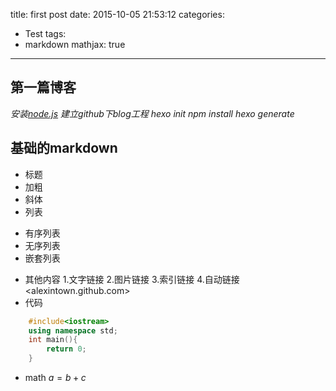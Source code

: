 title: first post
date: 2015-10-05 21:53:12
categories: 
- Test
tags:
- markdown
mathjax: true
---
**第一篇博客**
---
*安装[node.js](https://nodejs.org/en/)*
*建立github下blog工程*
*hexo init*
*npm install*
*hexo generate*
<!-- more -->
## 基础的markdown
- 标题
- 加粗
- 斜体
- 列表
 * 有序列表
 * 无序列表
 * 嵌套列表
- 其他内容
 1.文字链接
 2.图片链接
 3.索引链接
 4.自动链接<alexintown.github.com>
- 代码
``` c++
	#include<iostream>
	using namespace std;
	int main(){
		return 0;
	}
```

- math
 $a=b+c$

